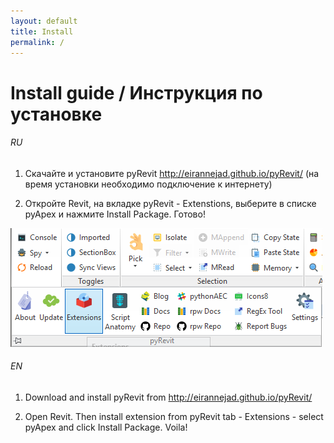 ```yaml
---
layout: default
title: Install
permalink: /
---
```

# Install guide / Инструкция по установке

###### RU

1. Скачайте и установите pyRevit http://eirannejad.github.io/pyRevit/ (на время установки необходимо подключение к интернету)

2. Откройте Revit, на вкладке pyRevit - Extenstions, выберите в списке pyApex и нажмите Install Package. Готово!

![Extensions](https://raw.githubusercontent.com/apex-project/pyApex/master/extensions.png)

###### EN

1. Download and install pyRevit from http://eirannejad.github.io/pyRevit/

2. Open Revit. Then install extension from pyRevit tab - Extensions - select pyApex and click Install Package. Voila!
